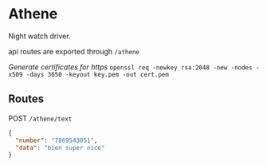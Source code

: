 # Athene

Night watch driver.

api routes are exported through `/athene`

_Generate certificates for https_
`openssl req -newkey rsa:2048 -new -nodes -x509 -days 3650 -keyout key.pem -out cert.pem`

## Routes

POST `/athene/text`

```json
{
  "number": "7869543051",
  "data": "bien super nice"
}
```
